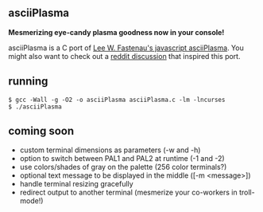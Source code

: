 asciiPlasma
-----------

**Mesmerizing eye-candy plasma goodness now in your console!**

asciiPlasma is a C port of [Lee W. Fastenau's javascript asciiPlasma](http://ioyu.com/io/javascript/asciiPlasma.asp).
You might also want to check out a [reddit discussion](http://www.reddit.com/r/programming/comments/16mmon/made_this_ages_ago_its_been_fun_to_see_it_run/) that inspired this port.

running
-------

	$ gcc -Wall -g -O2 -o asciiPlasma asciiPlasma.c -lm -lncurses
	$ ./asciiPlasma

coming soon
-----------
* custom terminal dimensions as parameters (-w and -h)
* option to switch between PAL1 and PAL2 at runtime (-1 and -2)
* use colors/shades of gray on the palette (256 color terminals?)
* optional text message to be displayed in the middle ([-m &lt;message&gt;])
* handle terminal resizing gracefully
* redirect output to another terminal (mesmerize your co-workers in troll-mode!)

